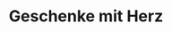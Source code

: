 ---
title: "Geschenke mit Herz"
url: /bad-neustadt-an-der-saale/geschenke-mit-herz/
shop: Andenken
---